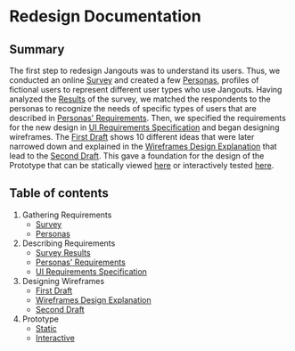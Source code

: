 # Redesign Documentation

## Summary

The first step to redesign Jangouts was to understand its users. Thus, we conducted an online [Survey][1] and created a few [Personas][2], profiles of fictional  users to represent different user types who use Jangouts. Having analyzed the [Results][3] of the survey, we matched the respondents to the personas to recognize the needs of specific types of users that are described in [Personas' Requirements][4]. Then, we specified the requirements for the new design in [UI Requirements Specification][5] and began designing wireframes. The [First Draft][6] shows 10 different ideas that were later narrowed down and explained in the [Wireframes Design Explanation][7] that lead to the [Second Draft][7]. This gave a foundation for the design of the Prototype that can be statically viewed [here][9] or interactively tested [here][10].

## Table of contents

1. Gathering Requirements
   - [Survey][1]
   - [Personas][2]
2. Describing Requirements
   - [Survey Results][3]
   - [Personas' Requirements][4]
   - [UI Requirements Specification][5]
3. Designing Wireframes
   - [First Draft][6]
   - [Wireframes Design Explanation][7]
   - [Second Draft][8]
5. Prototype
   - [Static][9]
   - [Interactive][10]

[1]: ./survey.md
[2]: ./personas.md
[3]: ./survey-results.md
[4]: ./personas-requirements.md
[5]: ./ui-requirements-spec.md
[6]: ./wireframes/draft1
[7]: ./wireframes-design-explanations.md
[8]: ./wireframes/draft2
[9]: ./prototype/jangouts-prototype.pdf
[10]: https://xd.adobe.com/view/b7a3c86e-f2a4-46cc-95ce-392ee209379b/

